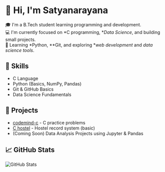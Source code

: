 # 👋 Hi, I'm Satyanarayana

🎓 I'm a B.Tech student learning programming and development.  
💻 I'm currently focused on *C programming, **Data Science*, and building small projects.  
🌱 Learning *Python, **Git, and exploring **web development* and *data science tools*.

## 🚀 Skills
- C Language
- Python (Basics, NumPy, Pandas)
- Git & GitHub Basics
- Data Science Fundamentals

## 📌 Projects
- [codemind-c](https://github.com/Satyanarayana4321/codemind-c) - C practice problems
- [C hostel](https://github.com/Satyanarayana4321/C-hostel) - Hostel record system (basic)
- (Coming Soon) Data Analysis Projects using Jupyter & Pandas

## 📈 GitHub Stats
![GitHub Stats](https://github-readme-stats.vercel.app/api?username=Satyanarayana4321&show_icons=true&theme=tokyonight)
